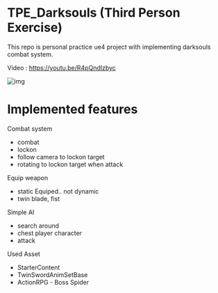 TPE_Darksouls (Third Person Exercise)
=================================

This repo is personal practice ue4 project with implementing darksouls combat system.

Video : <https://youtu.be/R4pQndIzbyc>



![img](https://i.imgur.com/BWFGq6w.png)


Implemented features
====================
Combat system
- combat
- lockon
- follow camera to lockon target
- rotating to lockon target when attack

Equip weapon
- static Equiped.. not dynamic
- twin blade, fist

Simple AI
- search around
- chest player character
- attack

Used Asset
- StarterContent
- TwinSwordAnimSetBase
- ActionRPG - Boss Spider 
